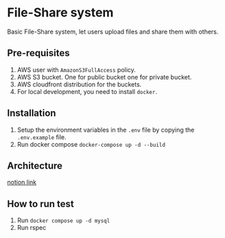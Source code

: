 # File-Share system
Basic File-Share system, let users upload files and share them with others.

## Pre-requisites
1. AWS user with `AmazonS3FullAccess` policy.
2. AWS S3 bucket. One for public bucket one for private bucket.
3. AWS cloudfront distribution for the buckets.
4. For local development, you need to install `docker`.

## Installation
1. Setup the environment variables in the `.env` file by copying the `.env.example` file.
2. Run docker compose `docker-compose up -d --build`

## Architecture
[notion link](https://circular-carpet-0f1.notion.site/PicCollage-956bd5c5b31a4775aafab2384e09579e)

## How to run test
1. Run `docker compose up -d mysql`
2. Run rspec
